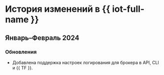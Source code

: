 # История изменений в {{ iot-full-name }}

## Январь–Февраль 2024

### Обновления

* Добавлена поддержка настроек логирования для брокера в API, CLI и {{ TF }}.
